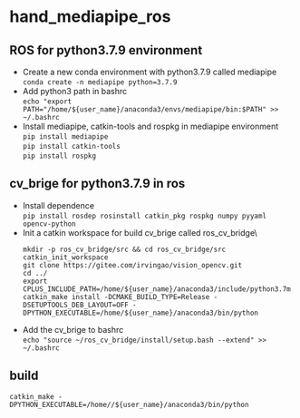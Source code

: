 # hand_mediapipe_ros

## ROS for python3.7.9 environment

- Create a new conda environment with python3.7.9 called mediapipe\
  `conda create -n mediapipe python=3.7.9`
- Add python3 path in bashrc\
  `echo "export PATH="/home/${user_name}/anaconda3/envs/mediapipe/bin:$PATH" >> ~/.bashrc`
- Install mediapipe, catkin-tools and rospkg in mediapipe environment\
  `pip install mediapipe`\
  `pip install catkin-tools`\
  `pip install rospkg`
 
## cv_brige for python3.7.9 in ros
- Install dependence\
  `pip install rosdep rosinstall catkin_pkg rospkg numpy pyyaml opencv-python`
- Init a catkin workspace for build cv_brige called ros_cv_bridge\
  ```
  mkdir -p ros_cv_bridge/src && cd ros_cv_bridge/src
  catkin_init_workspace
  git clone https://gitee.com/irvingao/vision_opencv.git
  cd ../
  export CPLUS_INCLUDE_PATH=/home/${user_name}/anaconda3/include/python3.7m
  catkin_make install -DCMAKE_BUILD_TYPE=Release -DSETUPTOOLS_DEB_LAYOUT=OFF -DPYTHON_EXECUTABLE=/home/${user_name}/anaconda3/bin/python
  ```
- Add the cv_brige to bashrc\
  `echo "source ~/ros_cv_bridge/install/setup.bash --extend" >> ~/.bashrc`
## build
`catkin_make -DPYTHON_EXECUTABLE=/home//${user_name}/anaconda3/bin/python`
